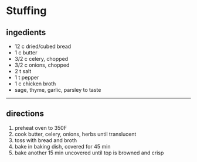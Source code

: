 # Stuffing

## ingedients
- 12 c dried/cubed bread
- 1 c butter
- 3/2 c celery, chopped
- 3/2 c onions, chopped
- 2 t salt
- 1 t pepper
- 1 c chicken broth 
- sage, thyme, garlic, parsley to taste


---

## directions
1. preheat oven to 350F
1. cook butter, celery, onions, herbs until translucent
1. toss with bread and broth
1. bake in baking dish, covered for 45 min
1. bake another 15 min uncovered until top is browned and crisp